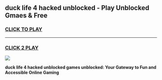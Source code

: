
## duck life 4 hacked unblocked - Play Unblocked Gmaes & Free
<h3>
<a href="https://news.freeplayer.one?title=duck_life_4_hacked_unblocked&ref=23F">CLICK TO PLAY</a></h3>
<hr>

<h3>
<a href="https://news.freeplayer.one?title=duck_life_4_hacked_unblocked&ref=23F">CLICK 2 PLAY</a>
  
</h3>

<a href="https://news.freeplayer.one?title=duck_life_4_hacked_unblocked&ref=23F/"><img src="https://clearcache.store/games.png"></a>


**duck life 4 hacked unblocked games unblocked: Your Gateway to Fun and Accessible Online Gaming**
